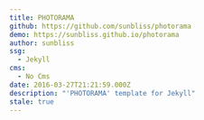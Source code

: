 ```yaml
---
title: PHOTORAMA
github: https://github.com/sunbliss/photorama
demo: https://sunbliss.github.io/photorama
author: sunbliss
ssg:
  - Jekyll
cms:
  - No Cms
date: 2016-03-27T21:21:59.000Z
description: "'PHOTORAMA' template for Jekyll"
stale: true
---
```


